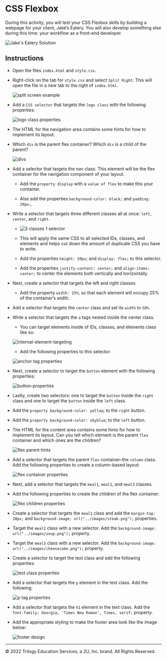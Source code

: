 # CSS Flexbox 

During this activity, you will test your CSS Flexbox skills by building a webpage for your client, Jake’s Eatery. You will also develop something else during this time: your workflow as a front-end developer.

  ![Jake's Eatery Solution](images/jake's-eatery-solution.png)

## Instructions

* Open the files `index.html` and `style.css`.

* Right-click on the tab for `style.css` and select `Split Right`. This will open the file in a new tab to the right of `index.html`.

  ![split screen example](images/split-screen-example.png)

* Add a `CSS selector` that targets the `logo class` with the following properties:

  ![logo class properties](images/logo-class-properties.png)


* The HTML for the navigation area contains some hints for how to implement its layout.

* Which `div` is the parent flex container? Which `div` is a child of the parent?

  ![divs](images/divs.png)

* Add a selector that targets the nav class. This element will be the flex container for the navigation component of your layout.

  * Add the `property display` with a `value of flex` to make this your container.

  * Also add the properties `background-color: black;` and `padding: 20px;`.

* Write a selector that targets three different classes all at once: `left`, `center`, and `right`.

  * ![3 classes 1 selector](images/3-classes-1-selector.png)

  * This will apply the same CSS to all selected IDs, classes, and elements and helps cut down the amount of duplicate CSS you have to write.
  
  * Add the properties `height: 50px`; and `display: flex;` to this selector.
  
  * Add the properties `justify-content: center;` and `align-items: center;` to center the elements both vertically and horizontally.

* Next, create a selector that targets the left and right classes.

  * Add the property `width: 25%`; so that each element will occupy 25% of the container’s width.

* Add a selector that targets the `center` class and set its `width` to `50%`.

* Write a selector that targets the `a` tags nested inside the center class.

  * You can target elements inside of IDs, classes, and elements class like so:

  ![internal-element-targeting](images/internal-element-targeting.png)

  *  Add the following properties to this selector:
  
  ![anchor tag properties](images/anchor-tag-properties.png)
 
* Next, create a selector to target the `button` element with the following properties:

  ![button-properties](images/button-properties.png)

* Lastly, create two selectors: one to target the `button` inside the `right` class and one to target the `button` inside the `left` class.

* Add the `property background-color: yellow`; to the `right` button.

* Add the `property background-color: skyblue`; to the `left` button.

* The HTML for the content area contains some hints for how to implement its layout. Can you tell which element is the parent `flex` container and which ones are the children?

  ![flex parent hints](images/flex-parent-hints.png)

* Add a selector that targets the parent `flex` container–the `column` class. Add the following properties to create a column-based layout:

  ![flex container properties](images/flex-container-properties.png)

* Next, add a selector that targets the `meal1`, `meal2`, and `meal3` classes.

* Add the following properties to create the children of the flex container:

  ![flex children properties](images/flex-children-properties.png)
 
* Create a selector that targets the `meal1` class and add the `margin-top: 20px;` and `background-image: url("../images/steak.png");` properties.

* Target the `meal2` class with a new selector. Add the `background-image: url("../images/soup.png");` property.

* Target the `meal3` class with a new selector. Add the `background-image: url("../images/cheesecake.png");` property.

* Create a selector to target the text class and add the following properties:

  ![text class properties](images/text-class-properties.png)

* Add a selector that targets the `p` element in the text class. Add the following:

  ![p tag properties](images/p-tag-properties.png)

* Add a selector that targets the `h1` element in the text class. Add the `font-family: Georgia, 'Times New Roman', Times, serif;` property.

* Add the appropriate styling to make the footer area look like the image below:

  ![footer design](images/footer-design.png)

---

© 2022 Trilogy Education Services, a 2U, Inc. brand. All Rights Reserved.
